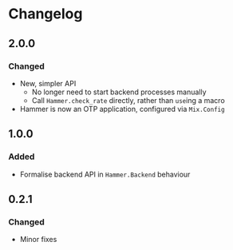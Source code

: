 # Changelog


## 2.0.0

### Changed

- New, simpler API
  - No longer need to start backend processes manually
  - Call `Hammer.check_rate` directly, rather than `use`ing a macro
- Hammer is now an OTP application, configured via `Mix.Config`


## 1.0.0

### Added
- Formalise backend API in `Hammer.Backend` behaviour


## 0.2.1

### Changed

- Minor fixes
